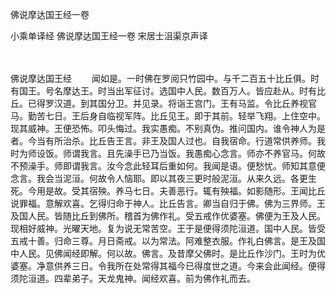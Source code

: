 佛说摩达国王经一卷


小乘单译经
佛说摩达国王经一卷
宋居士沮渠京声译


　　

佛说摩达国王经
　　闻如是。一时佛在罗阅只竹园中。与千二百五十比丘俱。时有国王。号名摩达王。时当出军征讨。选国中人民。数百万人。皆应赴从。时有比丘。已得罗汉道。到其国分卫。并见录。将诣王宫门。王有马监。令比丘养视官马。勤苦七日。王后身自临视军阵。比丘见王。即于其前。轻举飞翔。上住空中。现其威神。王便恐怖。叩头悔过。我实愚痴。不别真伪。推问国内。谁令神人为是者。今当有所治杀。比丘告王言。非王及国人过也。自我宿命。行道常供养师。我时为师设饭。师谓我言。且先澡手已乃当饭。我愚痴心念言。师亦不养官马。何故不预澡手。师即谓我言。汝今念此轻耳后重如何。我闻是语。便愁忧。师知其意便念言。我会当泥洹。何故令人恼耶。即以其夜三更时般泥洹。从来久远。各更生死。今用是故。受其宿殃。养马七日。夫善恶行。辄有殃福。如影随形。王闻比丘说罪福。意解欢喜。乞得归命于神人。比丘告言。卿当自归于佛。佛为三界师。王及国人民。皆随比丘到佛所。稽首为佛作礼。受五戒作优婆塞。佛便为王及人民。现相好威神。光曜天地。复为说无常苦空。王于是便得须陀洹道。国中人民。皆受五戒十善。归命三尊。月日斋戒。以为常法。阿难整衣服。作礼白佛言。是王及国中人民。见佛闻经即解。何以故。佛言。及昔摩父佛时。是比丘作沙门。王时为优婆塞。净意供养三日。令我所在处常得其福今已得度世之道。今来会此闻经。便得须陀洹道。四辈弟子。天龙鬼神。闻经欢喜。前为佛作礼而去。


